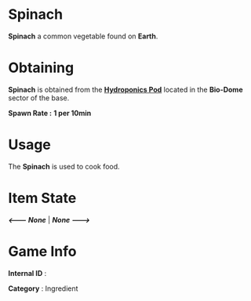 # Spinach

**Spinach** a common vegetable found on **Earth**.

# Obtaining

**Spinach** is obtained from the [**Hydroponics Pod**]() located in the **Bio-Dome** sector of the base.
 
**Spawn Rate :** **1 per 10min**

# Usage

The **Spinach** is used to cook food.

# Item State

***<--- None*** | ***None --->***

# Game Info

**Internal ID** : 

**Category** : Ingredient
